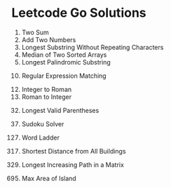 # Leetcode Go Solutions
1. Two Sum
2. Add Two Numbers
3. Longest Substring Without Repeating Characters
4. Median of Two Sorted Arrays
5. Longest Palindromic Substring
<!-- end of the list -->
10. Regular Expression Matching
<!-- end of the list -->
12. Integer to Roman
13. Roman to Integer
<!-- end of the list -->
32. Longest Valid Parentheses
<!-- end of the list -->
37. Sudoku Solver
<!-- end of the list -->
127. Word Ladder
<!-- end of the list -->
317. Shortest Distance from All Buildings
<!-- end of the list -->
329. Longest Increasing Path in a Matrix
<!-- end of the list -->
695. Max Area of Island
